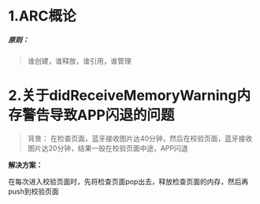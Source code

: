 # 1.ARC概论

##### 原则：

> 谁创建，谁释放，谁引用，谁管理



# 2.关于didReceiveMemoryWarning内存警告导致APP闪退的问题

> 背景： 在检查页面，蓝牙接收图片达40分钟，然后在校验页面，蓝牙接收图片达20分钟，结果一般在校验页面中途，APP闪退

**解决方案：**

在每次进入校验页面时，先将检查页面pop出去，释放检查页面的内存，然后再push到校验页面



